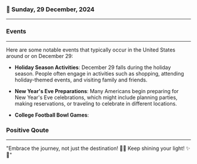 ### 📅 Sunday, 29 December, 2024
------
### Events
------
Here are some notable events that typically occur in the United States around or on December 29:

- **Holiday Season Activities**: December 29 falls during the holiday season. People often engage in activities such as shopping, attending holiday-themed events, and visiting family and friends.
  
- **New Year's Eve Preparations**: Many Americans begin preparing for New Year's Eve celebrations, which might include planning parties, making reservations, or traveling to celebrate in different locations.

- **College Football Bowl Games**:
### Positive Qoute
------
"Embrace the journey, not just the destination! 🚀🌟 Keep shining your light! ✨🌈"
